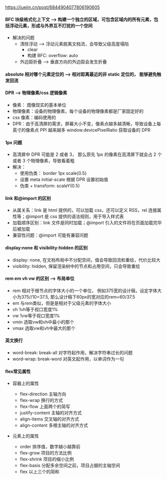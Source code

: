 https://juejin.cn/post/6844904077806190605

#### BFC 块级格式化上下文 --> 构建一个独立的区域，可包含区域内的所有元素，包括浮动元素，形成与外界互不打扰的一个空间

- 解决的问题
  - 清除浮动 --> 浮动元素脱离文档流，会导致父级高度塌陷
    - clear
    - 构建 BFC: overflow: auto
  - 外边距折叠 --> 垂直方向的外边距会发生折叠

#### absolute 相对哪个元素定位的 --> 相对距离最近的非 static 定位的， 能够避免触发回流

#### DPR --> 物理像素/css 逻辑像素

- 像素： 图像现实的基本单位
- 物理像素：设备的物理像素，每个设备的物理像素都是厂家固定好的
- css 像素：编码使用的
- DPR：由于高清屏的需求，屏幕大小不变，像素点越多越清晰，导致设备上每英寸的像素点 PPI 越来越多 window.devicePixelRatio 获取设备的 DPR

#### 1px 问题

- 高清屏中 DPR 可能是 2 或者 3， 那么原先 1px 的像素在高清屏下就会占 2 个或者 3 个物理像素，导致看着粗
- 解决：
  - 使用伪类： border 1px scale(0.5)
  - 设置 meta initial-scale 根据 DPR 设置初始值
  - 伪类 + transform: scaleY(0.5)

#### link 和@import 的区别

- 从属关系：link 是 html 提供的，可以加载 css，还可以定义 RSS，rel 连接属性等；@import 是 css 提供的语法规则，用于导入样式表
- 加载顺序区别：link 文件是同时加载；@import 引入的文件将在页面加载完毕后被加载
- 兼容性问题：@import 可能有兼容问题

#### display:none 和 visibility:hidden 的区别

- display: none, 在文档布局中不分配空间，值会导致回流和重绘，代价比较大
- visibility: hidden, 保留渲染树中的节点和占用空间，只会导致重绘

#### rem em vh vw 的区别 --> 布局单位
- rem 相对于根节点的字体大小的一个单位， 例如375宽的设计稿，设定字体大小为375//10=37.5, 那么设计稿下60px的宽对应的rem=60/37.5
- em 与rem类似，但是是相对于父级元素的字体大小
- vh 1vh等于视口宽度1%
- vw 1vw等于视口宽度1%
- vmin 选取vw和vh中最小的那个
- vmax 选取vw和vh中最大的那个

#### 英文换行
- word-break: break-all 对字符起作用，解决字符串过长的问题
- word-wrap: break-word 对英文起作用，以单词作为一句

#### flex常见属性
- 容器上的属性
  - flex-direction 主轴方向
  - flex-wrap 换行的方式
  - flex-flow 上面两个的简写
  - justify-content 主轴的对齐方式
  - align-items 交叉轴的对齐方式
  - align-content 多根主轴的对齐方式

- 元素上的属性
  - order 排序值，数字越小越靠前
  - flex-grow 项目的方法比例
  - flex-shrink 项目的缩小比例
  - flex-basis 分配多余空间之前，项目占据的主轴空间
  - flex 以上三个的简称